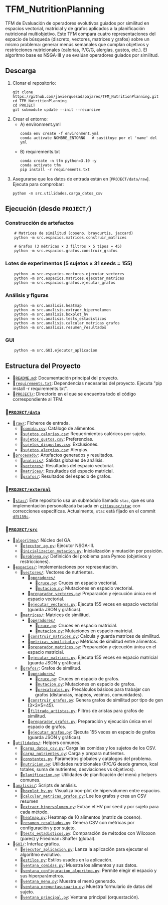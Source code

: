# TFM_NutritionPlanning
TFM de Evaluación de operadores evolutivos guiados por similitud en espacios vectorial, matricial y de grafos aplicados a la planificación nutricional multiobjetivo. Este TFM compara cuatro representaciones del espacio de búsqueda (discreto, vectores, matrices y grafos) sobre un mismo problema: generar menús semanales que cumplan objetivos y restricciones nutricionales (calorías, P/C/G, alergias, gustos, etc.). El algoritmo base es NSGA-III y se evalúan operadores guiados por similitud.

## Descarga

1) Clonar el repositorio:
    ```
    git clone https://github.com/javierquesadapajares/TFM_NutritionPlanning.git
    cd TFM_NutritionPlanning
    cd PROJECT
    git submodule update --init --recursive
    ```
2) Crear el entorno:
    - A) environment.yml
        ```
        conda env create -f environment.yml
        conda activate NOMBRE_ENTORNO   # sustituye por el 'name' del yml
        ```
    - B) requirements.txt
        ```
        conda create -n tfm python=3.10 -y
        conda activate tfm
        pip install -r requirements.txt
        ```
3) Asegurarse que los datos de entrada están en [`PROJECT/data/raw`]. Ejecuta para comprobar:
    ```
    python -m src.utilidades.carga_datos_csv
    ```

## Ejecución (desde `PROJECT/`)

### Construcción de artefactos
```
    # Matrices de similitud (coseno, braycurtis, jaccard)
    python -m src.espacios.matrices.construir_matrices

    # Grafos (3 métricas × 3 filtros × 5 tipos = 45)
    python -m src.espacios.grafos.construir_grafos
```
### Lotes de experimentos (5 sujetos × 31 seeds = 155)
```
    python -m src.espacios.vectores.ejecutar_vectores
    python -m src.espacios.matrices.ejecutar_matrices
    python -m src.espacios.grafos.ejecutar_grafos
```
### Análisis y figuras
```
    python -m src.analisis.heatmap
    python -m src.analisis.extraer_hipervolumen
    python -m src.analisis.boxplot_hv
    python -m src.analisis.tests_estadisticos
    python -m src.analisis.calcular_metricas_grafos
    python -m src.analisis.resumen_resultados
```
### GUI
```
    python -m src.GUI.ejecutor_aplicacion
```

## Estructura del Proyecto 
- 📄[`README.md`](README.md): Documentación principal del proyecto.
- 📄[`requirements.txt`](requirements.txt): Dependencias necesarias del proyecto. Ejecuta "pip install -r requirements.txt".
- 📂[`PROJECT/`](PROJECT/): Directorio en el que se encuentra todo el código correspondiente al TFM.

### **📂[`PROJECT/data`](PROJECT/data)**
- 📂[`raw/`](PROJECT/data/raw/): Ficheros de entrada.
    - 📄[`comida.csv`](PROJECT/data/raw/comida.csv): Catálogo de alimentos.
    - 📄[`sujetos_calorias.csv`](PROJECT/data/raw/sujetos_calorias.csv): Requerimientos calóricos por sujeto.
    - 📄[`sujetos_gustos.csv`](PROJECT/data/raw/sujetos_gustos.csv): Preferencias.
    - 📄[`sujetos_disgustos.csv`](PROJECT/data/raw/sujetos_disgustos.csv): Exclusiones.
    - 📄[`sujetos_alergias.csv`](PROJECT/data/raw/sujetos_alergias.csv): Alergias.
- 📂[`procesado/`](PROJECT/data/procesado/): Artefactos generados y resultados.
    - 📂[`analisis/`](PROJECT/data/procesado/analisis/): Salidas globales de análisis.
    - 📂[`vectores/`](PROJECT/data/procesado/vectores/): Resultados del espacio vectorial.
    - 📂[`matrices/`](PROJECT/data/procesado/matrices/): Resultados del espacio matricial.
    - 📂[`grafos/`](PROJECT/data/procesado/grafos/): Resultados del espacio de grafos.

### **📂[`PROJECT/external`](PROJECT/external)**
- 📂[`stac/`](PROJECT/external/): Este repositorio usa un submódulo llamado `stac`, que es una implementación personalizada basada en [`citiususc/stac`](https://github.com/citiususc/stac.git) con correcciones específicas. Actualmente, `stac` está fijado en el commit [`df5159c`](https://github.com/citiususc/stac/commit/df5159c).

### **📂[`PROJECT/src`](PROJECT/src/)**
- 📂[`algoritmo/`](PROJECT/src/algoritmo/): Núcleo del GA.
    - 📄[`ejecutor_ag.py`](PROJECT/src/algoritmo/ejecutor_ag.py): Ejecutor NSGA-III.
    - 📄[`inicializacion_mutacion.py`](PROJECT/src/algoritmo/inicializacion_mutacion.py): Inicialización y mutación por posición.
    - 📄[`problema.py`](PROJECT/src/algoritmo/problema.py): Definición del problema para Pymoo (objetivos y restricciones).
- 📂[`espacios/`](PROJECT/src/espacios/): Implementaciones por representación.
    - 📂[`vectores/`](PROJECT/src/espacios/vectores/): Vectores de nutrientes.
        - 📂[`operadores/`](PROJECT/src/espacios/vectores/operadores/)
            - 📄[`cruce.py`](PROJECT/src/espacios/vectores/operadores/cruce.py): Cruces en espacio vectorial.
            - 📄[`mutacion.py`](PROJECT/src/espacios/vectores/operadores/mutacion.py): Mutaciones en espacio vectorial.
        - 📄[`preparador_vectores.py`](PROJECT/src/espacios/vectores/preparador_vectores.py): Preparación y ejecución única en el espacio vectorial.
        - 📄[`ejecutar_vectores.py`](PROJECT/src/espacios/vectores/ejecutar_vectores.py): Ejecuta 155 veces en espacio vectorial (guarda JSON y gráficas).
    - 📂[`matrices/`](PROJECT/src/espacios/matrices/): Matrices de similitud.
        - 📂[`operadores/`](PROJECT/src/espacios/matrices/operadores/)
            - 📄[`cruce.py`](PROJECT/src/espacios/matrices/operadores/cruce.py): Cruces en espacio matricial.
            - 📄[`mutacion.py`](PROJECT/src/espacios/matrices/operadores/mutacion.py): Mutaciones en espacio matricial.
        - 📄[`construir_matrices.py`](PROJECT/src/espacios/matrices/construir_matrices.py): Calcula y guarda matrices de similitud.
        - 📄[`metricas_similitud.py`](PROJECT/src/espacios/matrices/metricas_similitud.py): Métricas de similitud entre alimentos.
        - 📄[`preparador_matrices.py`](PROJECT/src/espacios/matrices/preparador_matrices.py): Preparación y ejecución única en el espacio matricial.
        - 📄[`ejecutar_matrices.py`](PROJECT/src/espacios/matrices/ejecutar_matrices.py): Ejecuta 155 veces en espacio matricial (guarda JSON y gráficas).
    - 📂[`grafos/`](PROJECT/src/espacios/grafos/): Grafos de similitud.
        - 📂[`operadores/`](PROJECT/src/espacios/grafos/operadores/)
            - 📄[`cruce.py`](PROJECT/src/espacios/grafos/operadores/cruce.py): Cruces en espacio de grafos.
            - 📄[`mutacion.py`](PROJECT/src/espacios/grafos/operadores/mutacion.py): Mutaciones en espacio de grafos.
            - 📄[`precalculos.py`](PROJECT/src/espacios/grafos/operadores/precalculos.py): Precálculos básicos para trabajar con grafos (distancias, mapeos, vecinos, comunidades).
        - 📄[`construir_grafos.py`](PROJECT/src/espacios/grafos/construir_grafos.py): Genera grafos de similitud por tipo de gen (3×3×5=45).
        - 📄[`filtrado_artistas.py`](PROJECT/src/espacios/grafos/filtrado_aristas.py): Filtros de aristas para grafos de similitud.
        - 📄[`preparador_grafos.py`](PROJECT/src/espacios/grafos/preparador_grafos.py): Preparación y ejecución única en el espacio de grafos.
        - 📄[`ejecutar_grafos.py`](PROJECT/src/espacios/grafos/ejecutar_grafos.py): Ejecuta 155 veces en espacio de grafos (guarda JSON y gráficas).
- 📂[`utilidades/`](PROJECT/src/utilidades/): Helpers comunes.
    - 📄[`carga_datos_csv.py`](PROJECT/src/utilidades/carga_datos_csv.py): Carga las comidas y los sujetos de los CSV.
    - 📄[`carga_nutrientes.py`](PROJECT/src/utilidades/carga_nutrientes.py): Carga y prepara nutrientes.
    - 📄[`constantes.py`](PROJECT/src/utilidades/constantes.py): Parámetros globales y catálogos del problema.
    - 📄[`nutricion.py`](PROJECT/src/utilidades/nutricion.py): Utilidades nutricionales (P/C/G desde gramos, kcal totales, suma de nutrientes, desviaciones vs objetivos).
    - 📄[`planificacion.py`](PROJECT/src/utilidades/planificacion.py): Utilidades de planificación del menú y helpers comunes.
- 📂[`analisis/`](PROJECT/src/analisis/): Scripts de análisis.
    - 📄[`boxplot_hv.py`](PROJECT/src/analisis/boxplot_hv.py): Visualiza box-plot de hipervolumen entre espacios.
    - 📄[`calcular_metricas_grafos.py`](PROJECT/src/analisis/calcular_metricas_grafos.py): Lee los grafos y crea un CSV resumen
    - 📄[`extraer_hipervolumen.py`](PROJECT/src/analisis/extraer_hipervolumen.py): Extrae el HV por seed y por sujeto para cada método.
    - 📄[`heatmap.py`](PROJECT/src/analisis/heatmap.py): Heatmap de 10 alimentos (matriz de coseno).
    - 📄[`resumen_resultados.py`](PROJECT/src/analisis/resumen_resultados.py): Genera CSV con métricas por configuración y por sujeto.
    - 📄[`tests_estadisticos.py`](PROJECT/src/analisis/tests_estadisticos.py): Comparación de métodos con Wilcoxon (pares) y Friedman+Shaffer (global).
- 📂[`GUI/`](PROJECT/src/GUI/): Interfaz gráfica.
    - 📄[`ejecutor_aplicacion.py`](PROJECT/src/GUI/ejecutor_aplicacion.py): Lanza la aplicación para ejecutar el algoritmo evolutivo.
    - 📄[`estilos.py`](PROJECT/src/GUI/estilos.py): Estilos usados en la aplicación.
    - 📄[`ventana_comidas.py`](PROJECT/src/GUI/ventana_comidas.py): Muestra los alimentos y sus datos.
    - 📄[`ventana_configuracion_algoritmo.py`](PROJECT/src/GUI/ventana_configuracion_algoritmo.py): Permite elegir el espacio y sus hiperparámetros.
    - 📄[`ventana_menu.py`](PROJECT/src/GUI/ventana_menu.py): Muestra el menú generado.
    - 📄[`ventana_preguntasusuario.py`](PROJECT/src/GUI/ventana_preguntasusuario.py): Muestra formulario de datos del sujeto.
    - 📄[`ventana_principal.py`](PROJECT/src/GUI/ventana_principal.py): Ventana principal (orquestación).
